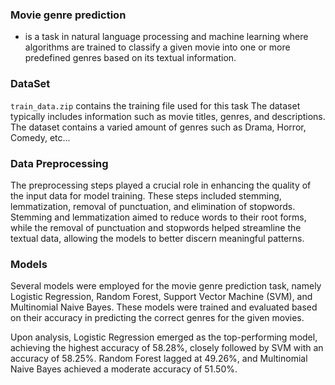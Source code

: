### Movie genre prediction 
  - is a task in natural language processing and machine learning where algorithms are trained to classify a given movie into one or more predefined genres based on its textual information.

### DataSet
`train_data.zip`  contains the training file used for this task
The dataset typically includes information such as movie titles, genres, and descriptions. The dataset contains a varied amount of genres such as Drama, Horror, Comedy, etc...

### Data Preprocessing
The preprocessing steps played a crucial role in enhancing the quality of the input data for model training. These steps included stemming, lemmatization, removal of punctuation, and elimination of stopwords. Stemming and lemmatization aimed to reduce words to their root forms, while the removal of punctuation and stopwords helped streamline the textual data, allowing the models to better discern meaningful patterns.

### Models
Several models were employed for the movie genre prediction task, namely Logistic Regression, Random Forest, Support Vector Machine (SVM), and Multinomial Naive Bayes. These models were trained and evaluated based on their accuracy in predicting the correct genres for the given movies.

Upon analysis, Logistic Regression emerged as the top-performing model, achieving the highest accuracy of 58.28%, closely followed by SVM with an accuracy of 58.25%. Random Forest lagged at 49.26%, and Multinomial Naive Bayes achieved a moderate accuracy of 51.50%.
